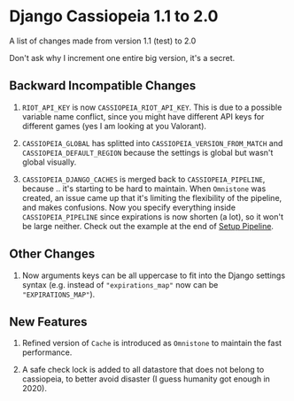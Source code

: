 # Django Cassiopeia 1.1 to 2.0

A list of changes made from version 1.1 (test) to 2.0

Don't ask why I increment one entire big version, it's a secret.

## Backward Incompatible Changes

1. `RIOT_API_KEY` is now `CASSIOPEIA_RIOT_API_KEY`. This is due to a possible variable name conflict, since you might have different API keys for different games (yes I am looking at you Valorant).

2. `CASSIOPEIA_GLOBAL` has splitted into `CASSIOPEIA_VERSION_FROM_MATCH` and `CASSIOPEIA_DEFAULT_REGION` because the settings is global but wasn't global visually.

3. `CASSIOPEIA_DJANGO_CACHES` is merged back to `CASSIOPEIA_PIPELINE`, because .. it's starting to be hard to maintain. When `Omnistone` was created, an issue came up that it's limiting the flexibility of the pipeline, and makes confusions. Now you specify everything inside `CASSIOPEIA_PIPELINE` since expirations is now shorten (a lot), so it won't be large neither. Check out the example at the end of [Setup Pipeline](./pipeline.html).

## Other Changes

1. Now arguments keys can be all uppercase to fit into the Django settings syntax (e.g. instead of `"expirations_map"` now can be `"EXPIRATIONS_MAP"`).

## New Features

1. Refined version of `Cache` is introduced as `Omnistone` to maintain the fast performance.

2. A safe check lock is added to all datastore that does not belong to cassiopeia, to better avoid disaster (I guess humanity got enough in 2020).